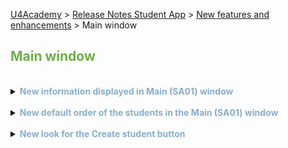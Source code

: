[U4Academy](../../README.md) > [Release Notes Student App](../README.md) > [New features and enhancements](README.md) > Main window


## <span style="color:#70ad47">Main window</span>

<br>
<details>
<summary><span style="color:#88AEC9"><b>New information displayed in Main (SA01) window</b></span></summary>
<br>

<p>&nbsp;&nbsp;<font size="2" font color="#424747"><i><b>Benefit</b>: The <b>Main (SA01)</b> window will now display only the most needed information.</i></font></p>

<p>&nbsp;&nbsp;Now, the fields displayed in the <b>Main (SA01)</b> window are <i>first name, last name, course and city </i>. We have made the following changes:</p>
<dl>
<li> Deleted deprecated fields:</li>
    <dd>- <i> Address </i> </dd>
<li> Deleted fields from default view:</li>
    <dd>- <i> Email </i> </dd>
    <dd>- <i> Phone </i> </dd>
    <dd>- <i> Country </i> </dd>
    <dd>- <i> University </i> </dd>
<li> Added new field:</li>
    <dd>- <i>City </i> </dd>
</dl>
</details>

<br>
<details>
<summary><span style="color:#88AEC9"><b>New default order of the students in the Main (SA01) window</b></span></summary>
<br>

<p>&nbsp;&nbsp;<font size="2"><i><b>Benefit</b>: The user can now see the most recently updated entries first</i></font></p>

<p>&nbsp;&nbsp;The <b>Main (SA01)</b> window now displays the most recent students first.</p>
</details>

<br>
<details>
<summary><span style="color:#88AEC9"><b>New look for the Create student button</b></span></summary>
<br>

<p>&nbsp;&nbsp;<font size="2"><i><b>Benefit</b>: The <b>Create student</b> button is now more visible and intuitive.</i></font></p>

<p>&nbsp;&nbsp;The <b>Create student</b> button's look, in the <b>Main (SA01)</b> window, has been updated to be more accessible.</p>
</details>
